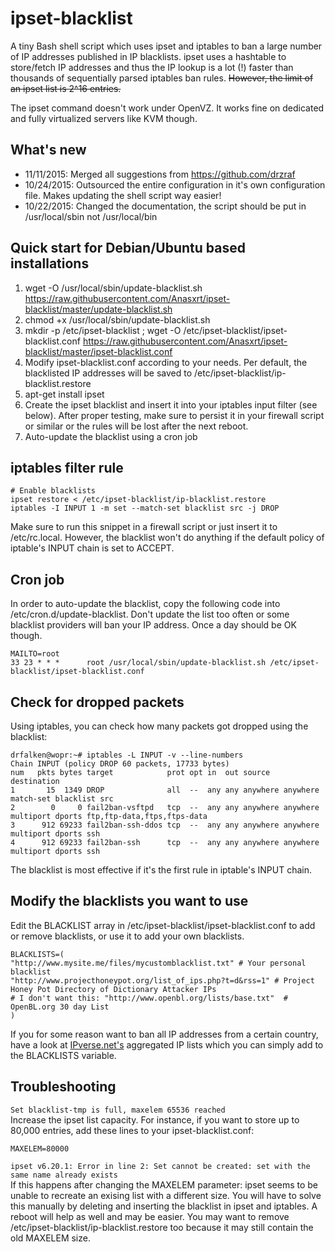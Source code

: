 ipset-blacklist
===============

A tiny Bash shell script which uses ipset and iptables to ban a large number of IP addresses published in IP blacklists. ipset uses a hashtable to store/fetch IP addresses and thus the IP lookup is a lot (!) faster than thousands of sequentially parsed iptables ban rules. ~~However, the limit of an ipset list is 2^16 entries.~~

The ipset command doesn't work under OpenVZ. It works fine on dedicated and fully virtualized servers like KVM though.

## What's new
- 11/11/2015: Merged all suggestions from https://github.com/drzraf
- 10/24/2015: Outsourced the entire configuration in it's own configuration file. Makes updating the shell script way easier!
- 10/22/2015: Changed the documentation, the script should be put in /usr/local/sbin not /usr/local/bin

## Quick start for Debian/Ubuntu based installations
1. wget -O /usr/local/sbin/update-blacklist.sh https://raw.githubusercontent.com/Anasxrt/ipset-blacklist/master/update-blacklist.sh
2. chmod +x /usr/local/sbin/update-blacklist.sh
2. mkdir -p /etc/ipset-blacklist ; wget -O /etc/ipset-blacklist/ipset-blacklist.conf https://raw.githubusercontent.com/Anasxrt/ipset-blacklist/master/ipset-blacklist.conf
2. Modify ipset-blacklist.conf according to your needs. Per default, the blacklisted IP addresses will be saved to /etc/ipset-blacklist/ip-blacklist.restore
3. apt-get install ipset
4. Create the ipset blacklist and insert it into your iptables input filter (see below). After proper testing, make sure to persist it in your firewall script or similar or the rules will be lost after the next reboot.
5. Auto-update the blacklist using a cron job

## iptables filter rule
```
# Enable blacklists
ipset restore < /etc/ipset-blacklist/ip-blacklist.restore
iptables -I INPUT 1 -m set --match-set blacklist src -j DROP
```
Make sure to run this snippet in a firewall script or just insert it to /etc/rc.local. However, the blacklist won't do anything if the default policy of iptable's INPUT chain is set to ACCEPT.

## Cron job
In order to auto-update the blacklist, copy the following code into /etc/cron.d/update-blacklist. Don't update the list too often or some blacklist providers will ban your IP address. Once a day should be OK though.
```
MAILTO=root
33 23 * * *      root /usr/local/sbin/update-blacklist.sh /etc/ipset-blacklist/ipset-blacklist.conf
```

## Check for dropped packets
Using iptables, you can check how many packets got dropped using the blacklist:

```
drfalken@wopr:~# iptables -L INPUT -v --line-numbers
Chain INPUT (policy DROP 60 packets, 17733 bytes)
num   pkts bytes target            prot opt in  out source   destination
1       15  1349 DROP              all  --  any any anywhere anywhere     match-set blacklist src
2        0     0 fail2ban-vsftpd   tcp  --  any any anywhere anywhere     multiport dports ftp,ftp-data,ftps,ftps-data
3      912 69233 fail2ban-ssh-ddos tcp  --  any any anywhere anywhere     multiport dports ssh
4      912 69233 fail2ban-ssh      tcp  --  any any anywhere anywhere     multiport dports ssh
```
The blacklist is most effective if it's the first rule in iptable's INPUT chain.

## Modify the blacklists you want to use
Edit the BLACKLIST array in /etc/ipset-blacklist/ipset-blacklist.conf to add or remove blacklists, or use it to add your own blacklists.
```
BLACKLISTS=(
"http://www.mysite.me/files/mycustomblacklist.txt" # Your personal blacklist
"http://www.projecthoneypot.org/list_of_ips.php?t=d&rss=1" # Project Honey Pot Directory of Dictionary Attacker IPs
# I don't want this: "http://www.openbl.org/lists/base.txt"  # OpenBL.org 30 day List
)
```
If you for some reason want to ban all IP addresses from a certain country, have a look at [IPverse.net's](http://ipverse.net/ipblocks/data/countries/) aggregated IP lists which you can simply add to the BLACKLISTS variable.

## Troubleshooting

```Set blacklist-tmp is full, maxelem 65536 reached```   
Increase the ipset list capacity. For instance, if you want to store up to 80,000 entries, add these lines to your ipset-blacklist.conf:  
```
MAXELEM=80000
```

```ipset v6.20.1: Error in line 2: Set cannot be created: set with the same name already exists```   
If this happens after changing the MAXELEM parameter: ipset seems to be unable to recreate an exising list with a different size. You will have to solve this manually by deleting and inserting the blacklist in ipset and iptables. A reboot will help as well and may be easier. You may want to remove /etc/ipset-blacklist/ip-blacklist.restore too because it may still contain the old MAXELEM size.
